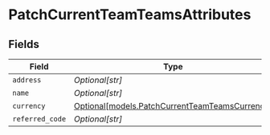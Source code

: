 # PatchCurrentTeamTeamsAttributes


## Fields

| Field                                                                                        | Type                                                                                         | Required                                                                                     | Description                                                                                  |
| -------------------------------------------------------------------------------------------- | -------------------------------------------------------------------------------------------- | -------------------------------------------------------------------------------------------- | -------------------------------------------------------------------------------------------- |
| `address`                                                                                    | *Optional[str]*                                                                              | :heavy_minus_sign:                                                                           | N/A                                                                                          |
| `name`                                                                                       | *Optional[str]*                                                                              | :heavy_minus_sign:                                                                           | N/A                                                                                          |
| `currency`                                                                                   | [Optional[models.PatchCurrentTeamTeamsCurrency]](../models/patchcurrentteamteamscurrency.md) | :heavy_minus_sign:                                                                           | N/A                                                                                          |
| `referred_code`                                                                              | *Optional[str]*                                                                              | :heavy_minus_sign:                                                                           | N/A                                                                                          |
